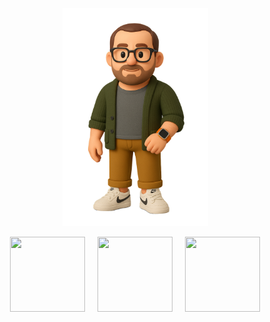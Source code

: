 <p align="center">
  <img src="https://github.com/mattyhakin/mattyhakin.github.io/blob/main/docs/assets/Me(Nobg).png?raw=true" 
       width="233" height="349">
</p>

<div style="display: flex; gap: 20px; align-items: center; justify-content: center;">
  <a href="https://github.com/mattyhakin" target="_blank" rel="noopener noreferrer">
    <img src="https://upload.wikimedia.org/wikipedia/commons/thumb/9/91/Octicons-mark-github.svg/250px-Octicons-mark-github.svg.png"
         style="width: 120px; height: 120px;">
  </a>

  <a href="https://www.linkedin.com/in/matthakin/" target="_blank" rel="noopener noreferrer">
    <img src="https://upload.wikimedia.org/wikipedia/commons/c/ca/LinkedIn_logo_initials.png" 
         style="width: 120px; height: 120px;">
  </a>

  <a href="https://mattyhakin.github.io/resume/" target="_blank" rel="noopener noreferrer">
    <img src="https://icons.veryicon.com/png/o/miscellaneous/general-icon-library/resume-7.png" 
         style="width: 120px; height: 120px;">
  </a>
</div>

